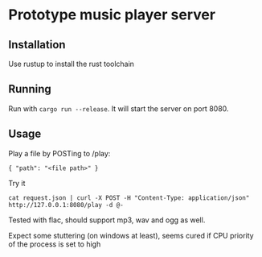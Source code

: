 # Prototype music player server

## Installation

Use rustup to install the rust toolchain

## Running

Run with `cargo run --release`. It will start the server on port 8080.

## Usage

Play a file by POSTing to /play:

    { "path": "<file path>" }

Try it

    cat request.json | curl -X POST -H "Content-Type: application/json" http://127.0.0.1:8080/play -d @-

Tested with flac, should support mp3, wav and ogg as well.

Expect some stuttering (on windows at least), seems cured if CPU priority of the process is set to high

